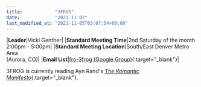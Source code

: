 ```yaml
---
title:            "3FROG"
date:             "2021-11-02"
last_modified_at: "2021-11-05T03:07:54+00:00"
---
```


|**Leader**|Vicki Genther|
|**Standard Meeting Time**|2nd Saturday of the month<br />2:00pm - 5:00pm|
|**Standard Meeting Location**|South/East Denver Metro Area<br />(Aurora, CO)|
|**Email List**|[fro-3frog (Google Group)](http://groups.google.com/group/fro-3frog){:target="&lowbar;blank"}|

3FROG is currently reading Ayn Rand's [_The Romantic Manifesto_](http://www.amazon.com/exec/obidos/ASIN/0451149165/frontrangeobj-20){:target="&lowbar;blank"}.
